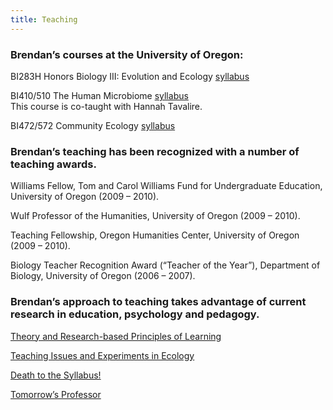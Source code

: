 ```yaml
---
title: Teaching
---
```


### Brendan’s courses at the University of Oregon:

BI283H Honors Biology III: Evolution and Ecology [syllabus](https://cpb-us-e1.wpmucdn.com/blogs.uoregon.edu/dist/a/5158/files/2019/03/bi283Hs19-16o242n.pdf)

BI410/510 The Human Microbiome [syllabus](https://cpb-us-e1.wpmucdn.com/blogs.uoregon.edu/dist/a/5158/files/2018/12/bi410w19_bb-sk45k0.pdf)  
This course is co-taught with Hannah Tavalire.

BI472/572 Community Ecology [syllabus](https://cpb-us-e1.wpmucdn.com/blogs.uoregon.edu/dist/a/5158/files/2020/02/bi472w20.pdf)
 

### Brendan’s teaching has been recognized with a number of teaching awards.

Williams Fellow, Tom and Carol Williams Fund for Undergraduate Education,
University of Oregon (2009 – 2010).

Wulf Professor of the Humanities,
University of Oregon (2009 – 2010).

Teaching Fellowship, Oregon Humanities Center,
University of Oregon (2009 – 2010).

Biology Teacher Recognition Award (“Teacher of the Year”),
Department of Biology, University of Oregon (2006 – 2007).

 

### Brendan’s approach to teaching takes advantage of current research in education, psychology and pedagogy.

[Theory and Research-based Principles of Learning](https://www.cmu.edu/teaching/principles/learning.html)

[Teaching Issues and Experiments in Ecology](https://tiee.esa.org/)

[Death to the Syllabus!](https://www.aacu.org/publications-research/periodicals/death-syllabus)

[Tomorrow’s Professor](https://tomprof.stanford.edu/)

 